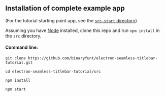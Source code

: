 ## Installation of complete example app

(For the tutorial starting point app, see the [`src-start` directory](/src-start))

Assuming you have [Node](https://nodejs.org/en/) installed, clone this repo and run `npm install` in the `src` directory.

#### Command line:

```
git clone https://github.com/binaryfunt/electron-seamless-titlebar-tutorial.git

cd electron-seamless-titlebar-tutorial/src

npm install

npm start
```
